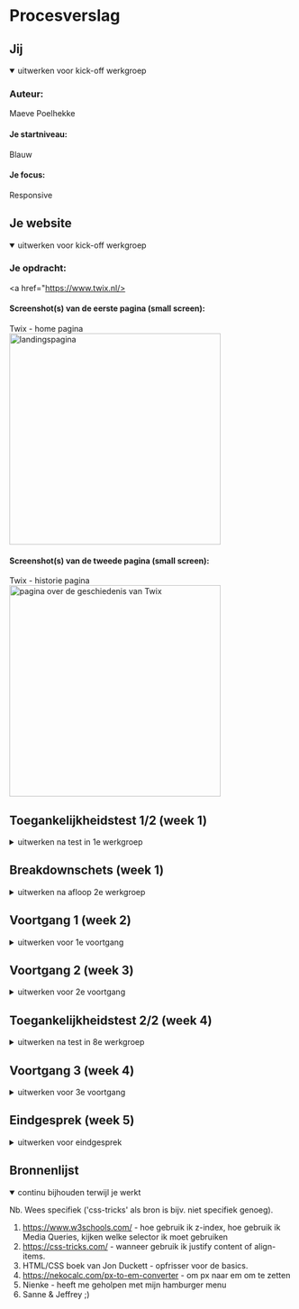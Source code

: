 # Procesverslag



## Jij

<details open>
  <summary>uitwerken voor kick-off werkgroep</summary>

  ### Auteur:
  Maeve Poelhekke

  #### Je startniveau:
  Blauw

  #### Je focus:
  Responsive
</details>





## Je website

<details open>
  <summary>uitwerken voor kick-off werkgroep</summary>

  ### Je opdracht:
  <a href="https://www.twix.nl/>

  #### Screenshot(s) van de eerste pagina (small screen): 
  Twix - home pagina 
  <img src="readme-images/ssttwixhome.png" width="375px" alt="landingspagina">

  #### Screenshot(s) van de tweede pagina (small screen):
  Twix - historie pagina   
  <img src="readme-images/sstwixhistorie.png" width="375px" alt="pagina over de geschiedenis van Twix">
</details>



## Toegankelijkheidstest 1/2 (week 1)

<details>
  <summary>uitwerken na test in 1e werkgroep</summary>

  ### Bevindingen
  Goed toegankelijke website. 

  #### Screenreader
  Screenreader is duidelijk en neemt je er goed doorheen. 

  #### Muis en Toetsenbord 
  Je tabt er goed doorheen, alles wordt op een logisch volgorde geselecteerd. Alleen zijn er geen sates, die zouden een handige toevoeging zijn. 

  Om dit op te lossen kan je states toevoegen.

  #### Motoriek (shocks, elastiekjes)
  In de footer staan de linkjes in de navigatie behoorlijk dicht op elkaar en is de tekst redelijk klein, je moet als je motorieke problemen hebt behoorlijk secuur klikken. Je kan makkelijk perongeluk op een ander link klikken. 

  Om dit op te lossen kan je meer witruimte tussen de linkjes creëren en de font groter maken. 

  #### Visueel (brillen, contrast, kleurenblind, dark/light). 
  Met low contrast zijn sommige teksten niet even goed te lezen. Komt door de lettergrootte en de kleur van de tekst in combinatie met de achtergrondkleur of foto. 

  Om dit op te lossen kan je de lettergrootte en/of de tekstkleur/font-weight aanpassen.
</details>




## Breakdownschets (week 1)

<details>
  <summary>uitwerken na afloop 2e werkgroep</summary>

  ### de hele pagina: 
  <img src="readme-images/breakdownschets1.png" width="375px" alt="breakdown van de hele pagina">
  <img src="readme-images/breakdownschets2.png" width="375px" alt="breakdown van de hele pagina">

  ### dynamisch deel (bijv menu): 
  <img src="readme-images/breakdownschets3.png" width="375px" alt="breakdown van een dynamisch deel">

  ### wellicht nog een dynamisch deel (bijv filter): 
  <img src="readme-images/breakdownschets4.png" width="375px" alt="breakdown van nog een dynamisch deel">
</details>





## Voortgang 1 (week 2)

<details>
  <summary>uitwerken voor 1e voortgang</summary>

  ### Stand van zaken
  Goed opweg met de code, nu verder de html afschrijven. HTML schrijven ging goed, had moeite met de de nav maar heeft Jeffrey mij mee kunnen helpen. Verder een paar kleine puntjes die ik moest aanpassen, code was verder goed. Was als laatste dus hadden helaas een beetje kort de tijd maar hebben de breakdownschetsen door kunnen nemen en de code ook.

  ### Agenda voor meeting

  Vragen:

  - Is de sectie 'onze producten' en 'history' een unorderd list of allemaal secties binnen de sectie?  
  - Hoe kan ik de navigatie handig indelen?       


  ### Verslag van meeting
  Ging per persoon de voortgang bespreken, dus iedereen stelde los zijn/haar vragen.

  - Was als laatste dus hadden helaas een beetje kort de tijd maar hebben de breakdownschetsen door kunnen nemen en de code ook.
  - Had problemen met de nav, hoe ik die moest indelen maar weet nu hoe ik nu verder moet.
  - Alle vragen zijn beantwoord.
  - Code zag er goed uit.
</details>





## Voortgang 2 (week 3)

<details>
  <summary>uitwerken voor 2e voortgang</summary>

  ### Stand van zaken
  Vond het lastig om een begin te maken met CSS, wist niet zo goed waar ik moest beginnen. Voelde een beetje dat ik zo veel nog moest doen dat ik niet zo goed wist waar ik moest beginnen. Had wat verduidelijking nodig voor de css selectoren. 


  ### Agenda voor meeting
  Vragen:

  - Wanneer moet je welke css selectoren gebruiken?
  - Hoe deel je de stylesheet logisch in?
  - Mag je id's gebruiken bij images?


  ### Verslag van meeting
  Bij deze meeting hebben we problemen als een groep besproken. Niet iedereen persoonlijk. We hebben het gehad over css selectoren en hoe je een een background image aan je header kan toevoegen. 
</details>





## Toegankelijkheidstest 2/2 (week 4)

<details>
  <summary>uitwerken na test in 8e werkgroep</summary>
  

  #### Screenreader
  Bij sommige afbeeldingen was ik vergeten bij alt een beschrijving toe te voegen. Ook had ik afbeeldingen en dan H1 of H2.

  Om dit op te lossen heb ik bij elke afbeelding een beschrijving gezet en is de volgorde van afbeelding en kopje nu goed.


  #### Muis en Toetsenbord 
  Je tabt er goed doorheen, alles wordt op een logisch volgorde geselecteerd. Alleen zijn er geen sates, die zouden een handige toevoeging zijn. 

  Om dit op te lossen heb ik hover states toegevoegd. 

  <img src="readme-images/hover.png" width="375px" alt="hover">
  <img src="readme-images/hoverstate.png" width="375px" alt="hoverstate">

  #### Motoriek (shocks, elastiekjes)
  In de footer staan de linkjes in de navigatie behoorlijk dicht op elkaar en is de tekst redelijk klein, je moet als je motorieke problemen hebt behoorlijk secuur klikken. Je kan makkelijk perongeluk op een ander link klikken. 

  Om dit op te lossen heb ik de meer witruimte tussen de linkjes gecreëerd en de font groter gemaakt. 
  
  <img src="readme-images/footer.png" width="375px" alt="footer">

  #### Visueel (brillen, contrast, kleurenblind, dark/light). 
  Met low contrast zijn sommige teksten niet even goed te lezen. Komt door de lettergrootte/dikte en de kleur van de tekst in combinatie met de achtergrondkleur of foto. 

  Om dit op te lossen heb ik heb ik de de fontweight en tekstkleur aangepast.

  <img src="readme-images/p.png" width="375px" alt="p">

</details>





## Voortgang 3 (week 4)

<details>
  <summary>uitwerken voor 3e voortgang</summary>

  ### Stand van zaken
  Ik ben zeker op weg maar er moet nog veel gebeuren, zijn ook een aantal dingen waar ik tegen aan loop. 


  ### Agenda voor meeting
  
  Vragen
  - Hoe maak ik de tijdlijn op de historie pagina?
  - Hoe zorg ik ervoor dat foto's worden verborgen op een website. 

  ### Verslag van meeting
  Jeffrey is door mijn pagina gelopen en heeft getest of het toegankelijk is en gekeken of de code semantisch correct is. Heb verder antwoord op mijn vragen gekregen en kan weer verder aan de slag. 
</details>





## Eindgesprek (week 5)

<details>
  <summary>uitwerken voor eindgesprek</summary>

  ### Je uitkomst - karakteristiek screenshots:
  <img src="readme-images/karakteristiek1.png" width="375px" alt="uitomst opdracht 1">
  <img src="readme-images/karakteristiek2.png" width="375px" alt="uitomst opdracht 1">
  <img src="readme-images/karakteristiek3.png" width="375px" alt="uitomst opdracht 1">
  <img src="readme-images/karakteristiek4.png" width="375px" alt="uitomst opdracht 1">
  <img src="readme-images/karakteristiek5.png" width="375px" alt="uitomst opdracht 1">


  ### Dit ging goed/Heb ik geleerd: 
  Flexen ging goed, al helemaal bij de section onze producten en twix straw challenge.

  <img src="readme-images/flexen.png" width="375px" alt="top">


  ### Dit was lastig/Is niet gelukt:
  De Twix straw challenge section heeft een bepaalde achtergrond met patroon die ik achterwege heb gelaten. 
  De cookie settings button rechts onderin laten uitlijnen. Stelde het eerlijk gezegd steeds uit en nu ik nog 
  beperkt de tijd heb voor dat ik het moet inleveren ga ik het niet meer proberen. 

  <img src="readme-images/challenge.png" width="375px" alt="bummer">

  Wat ik lastig vond was de tijdlijn op de historie pagina. Ik had een tip gekregen van Jeffrey hoe ik dat kon aanpakken en dat is mij ook aardig gelukt. Alleen was die manier niet responsive en ik koos zelf voor die uitwerking. Vervolgens heeft Sanne mij geholpen en is het gelukt met behulp van Sanne.

  <img src="readme-images/tijdlijn.png" width="375px" alt="tijdlijn">
</details>





## Bronnenlijst

<details open>
  <summary>continu bijhouden terwijl je werkt</summary>

  Nb. Wees specifiek ('css-tricks' als bron is bijv. niet specifiek genoeg).

  1. https://www.w3schools.com/ - hoe gebruik ik z-index, hoe gebruik ik Media Queries, 
     kijken welke selector ik moet gebruiken
  2. https://css-tricks.com/ - wanneer gebruik ik justify content of align-items. 
  3. HTML/CSS boek van Jon Duckett - opfrisser voor de basics.
  4. https://nekocalc.com/px-to-em-converter - om px naar em om te zetten
  5. Nienke - heeft me geholpen met mijn hamburger menu
  6. Sanne & Jeffrey ;)


</details>